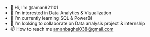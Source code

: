 - 👋 Hi, I’m @aman921101
- 👀 I’m interested in Data Analytics & Visualization
- 🌱 I’m currently learning SQL & PowerBI
- 💞️ I’m looking to collaborate on Data analysis project & internship
- 📫 How to reach me amanbaghel038@gmail.com

<!---
aman921101/aman921101 is a ✨ special ✨ repository because its `README.md` (this file) appears on your GitHub profile.
You can click the Preview link to take a look at your changes.
--->
